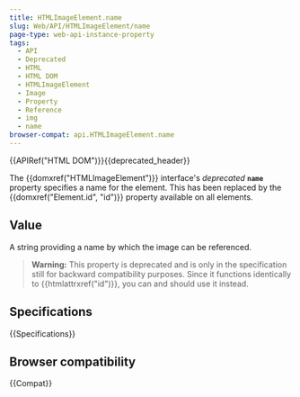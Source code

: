 ```yaml
---
title: HTMLImageElement.name
slug: Web/API/HTMLImageElement/name
page-type: web-api-instance-property
tags:
  - API
  - Deprecated
  - HTML
  - HTML DOM
  - HTMLImageElement
  - Image
  - Property
  - Reference
  - img
  - name
browser-compat: api.HTMLImageElement.name
---
```


{{APIRef("HTML DOM")}}{{deprecated_header}}

The {{domxref("HTMLImageElement")}}
interface's _deprecated_ **`name`** property specifies
a name for the element. This has been replaced by the {{domxref("Element.id", "id")}}
property available on all elements.

## Value

A string providing a name by which the image can be referenced.

> **Warning:** This property is deprecated and is only in the
> specification still for backward compatibility purposes. Since it functions
> identically to {{htmlattrxref("id")}}, you can and should use it instead.

## Specifications

{{Specifications}}

## Browser compatibility

{{Compat}}
